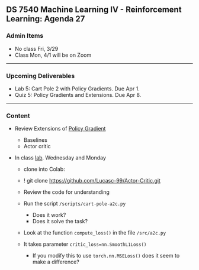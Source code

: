 ## DS 7540 Machine Learning IV - Reinforcement Learning: Agenda 27


### Admin Items

- No class Fri, 3/29
- Class Mon, 4/1 will be on Zoom
  
---

### Upcoming Deliverables

- Lab 5: Cart Pole 2 with Policy Gradients. Due Apr 1.
- Quiz 5: Policy Gradients and Extensions. Due Apr 8.


---

### Content

- Review Extensions of [Policy Gradient](https://github.com/UVADS/reinforcement_learning/blob/main/08_policy_gradients_extensions/policy_gradients_extensions.ppt)
  - Baselines
  - Actor critic


- In class [lab](https://github.com/Lucasc-99/Actor-Critic/tree/master). Wednesday and Monday

  - clone into Colab:
  - ! git clone https://github.com/Lucasc-99/Actor-Critic.git

  - Review the code for understanding
  - Run the script `/scripts/cart-pole-a2c.py`
    - Does it work?
    - Does it solve the task?

  - Look at the function `compute_loss()` in the file `/src/a2c.py`
  - It takes parameter `critic_loss=nn.SmoothL1Loss()`
    - If you modify this to use `torch.nn.MSELoss()` does it seem to make a difference?     

